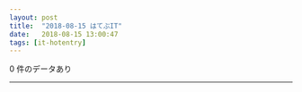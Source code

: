 ```yaml
---
layout: post
title:  "2018-08-15 はてぶIT"
date:   2018-08-15 13:00:47
tags: [it-hotentry]
---
```

0 件のデータあり

<hr>

